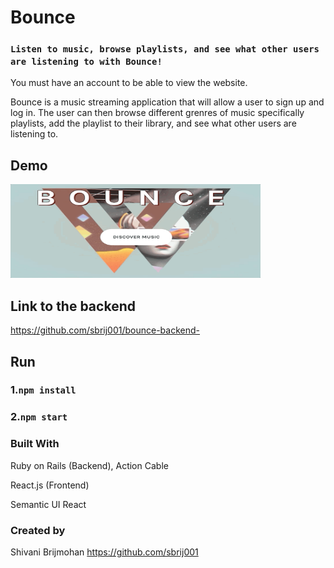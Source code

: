# Bounce

### `Listen to music, browse playlists, and see what other users are listening to with Bounce!`

You must have an account to be able to view the website.

Bounce is a music streaming application that will allow a user to sign up and log in. The user can then browse different grenres of music specifically playlists, add the playlist to their library, and see what other users are listening to. 

## Demo 

<img src="bounceGif.gif" alt="demonstration" width="400" height="150" />

## Link to the backend 

https://github.com/sbrij001/bounce-backend-

## Run 

### 1.`npm install`

### 2.`npm start`


### Built With 
  Ruby on Rails (Backend), Action Cable

  React.js (Frontend)

  Semantic UI React

### Created by 

Shivani Brijmohan https://github.com/sbrij001


